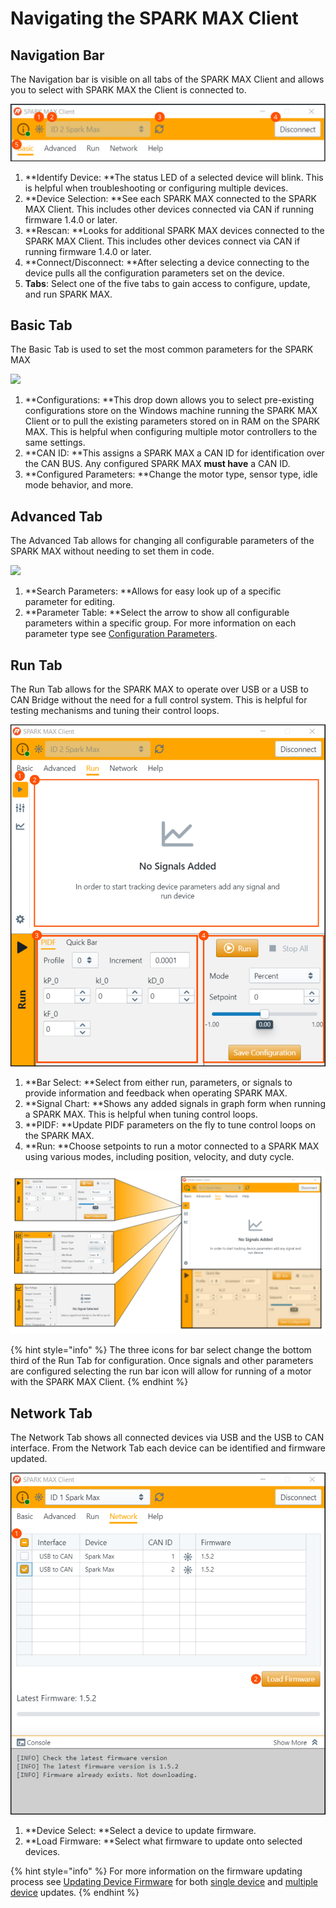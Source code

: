 # Navigating the SPARK MAX Client

## Navigation Bar

The Navigation bar is visible on all tabs of the SPARK MAX Client and allows you to select with SPARK MAX the Client is connected to.&#x20;

![](../../.gitbook/assets/navigation.svg)

1. **Identify Device: **The status LED of a selected device will blink. This is helpful when troubleshooting or configuring multiple devices.
2. **Device Selection: **See each SPARK MAX connected to the SPARK MAX Client. This includes other devices connected via CAN if running firmware 1.4.0 or later.
3. **Rescan: **Looks for additional SPARK MAX devices connected to the SPARK MAX Client. This includes other devices connect via CAN if running firmware 1.4.0 or later.
4. **Connect/Disconnect: **After selecting a device connecting to the device pulls all the configuration parameters set on the device.
5. **Tabs**: Select one of the five tabs to gain access to configure, update, and run SPARK MAX.

## Basic Tab

The Basic Tab is used to set the most common parameters for the SPARK MAX

![](../../.gitbook/assets/basic-tab.svg)

1. **Configurations: **This drop down allows you to select pre-existing configurations store on the Windows machine running the SPARK MAX Client or to pull the existing parameters stored on in RAM on the SPARK MAX. This is helpful when configuring multiple motor controllers to the same settings.
2. **CAN ID: **This assigns a SPARK MAX a CAN ID for identification over the CAN BUS. Any configured SPARK MAX **must have** a CAN ID.
3. **Configured Parameters: **Change the motor type, sensor type, idle mode behavior, and more.

## Advanced Tab

The Advanced Tab allows for changing all configurable parameters of the SPARK MAX without needing to set them in code.

![](../../.gitbook/assets/advanced-tab.svg)

1. **Search Parameters: **Allows for easy look up of a specific parameter for editing.
2. **Parameter Table: **Select the arrow to show all configurable parameters within a specific group. For more information on each parameter type see [Configuration Parameters](../../software-resources/configuration-parameters.md).

## Run Tab

The Run Tab allows for the SPARK MAX to operate over USB or a USB to CAN Bridge without the need for a full control system. This is helpful for testing mechanisms and tuning their control loops.

![](../../.gitbook/assets/run.svg)

1. **Bar Select: **Select from either run, parameters, or signals to provide information and feedback when operating SPARK MAX.
2. **Signal Chart: **Shows any added signals in graph form when running a SPARK MAX. This is helpful when tuning control loops.
3. **PIDF: **Update PIDF parameters on the fly to tune control loops on the SPARK MAX.
4. **Run: **Choose setpoints to run a motor connected to a SPARK MAX using various modes, including position, velocity, and duty cycle.

![](../../.gitbook/assets/run2.svg)

{% hint style="info" %}
The three icons for bar select change the bottom third of the Run Tab for configuration. Once signals and other parameters are configured selecting the run bar icon will allow for running of a motor with the SPARK MAX Client.
{% endhint %}

## Network Tab

The Network Tab shows all connected devices via USB and the USB to CAN interface. From the Network Tab each device can be identified and firmware updated.

![](../../.gitbook/assets/network.svg)

1. **Device Select: **Select a device to update firmware.
2. **Load Firmware: **Select what firmware to update onto selected devices.

{% hint style="info" %}
For more information on the firmware updating process see [Updating Device Firmware](updating-device-firmware.md) for both [single device](updating-device-firmware.md#updating-a-single-device) and [multiple device](updating-device-firmware.md#updating-multiple-devices-with-the-usb-to-can-bridge) updates.
{% endhint %}
